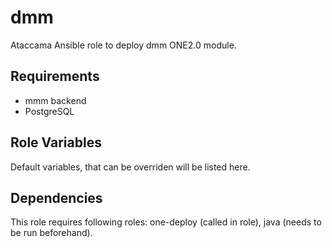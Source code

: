 dmm
========

Ataccama Ansible role to deploy dmm ONE2.0 module.

Requirements
------------

- mmm backend
- PostgreSQL

Role Variables
--------------

Default variables, that can be overriden will be listed here.

Dependencies
------------

This role requires following roles: one-deploy (called in role), java (needs to be run beforehand).
